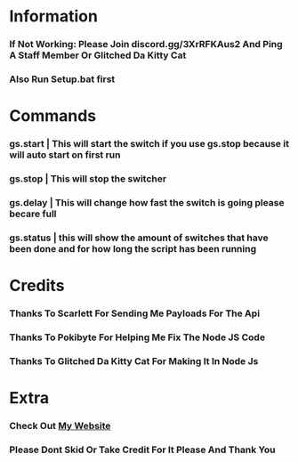 # Information
### If Not Working: Please Join discord.gg/3XrRFKAus2 And Ping A Staff Member Or Glitched Da Kitty Cat
### Also Run Setup.bat first

# Commands 
### gs.start  | This will start the switch if you use gs.stop because it will auto start on first run
### gs.stop   | This will stop the switcher
### gs.delay  | This will change how fast the switch is going please becare full
### gs.status | this will show the amount of switches that have been done and for how long the script has been running

# Credits
### Thanks To Scarlett For Sending Me Payloads For The Api
### Thanks To Pokibyte For Helping Me Fix The Node JS Code
### Thanks To Glitched Da Kitty Cat For Making It In Node Js
# Extra
### Check Out [My Website](https://glitched-da-kitty-cat.is-a-dev.site)
### Please Dont Skid Or Take Credit For It Please And Thank You
